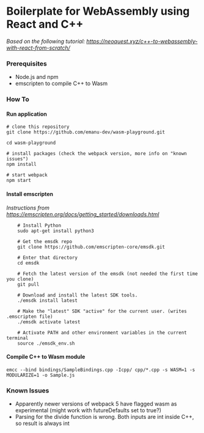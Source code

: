 # Boilerplate for WebAssembly using React and C++
*Based on the following tutorial: https://neoquest.xyz/c++-to-webassembly-with-react-from-scratch/*

### Prerequisites
- Node.js and npm
- emscripten to compile C++ to Wasm

### How To
#### Run application
```batch
# clone this repository
git clone https://github.com/emanu-dev/wasm-playground.git

cd wasm-playground

# install packages (check the webpack version, more info on "known issues")
npm install

# start webpack
npm start
```

#### Install emscripten
*Instructions from https://emscripten.org/docs/getting_started/downloads.html*
```batch
    # Install Python
    sudo apt-get install python3

	# Get the emsdk repo
	git clone https://github.com/emscripten-core/emsdk.git
        
	# Enter that directory
	cd emsdk
	
	# Fetch the latest version of the emsdk (not needed the first time you clone)
	git pull
    
	# Download and install the latest SDK tools.
	./emsdk install latest
    
	# Make the "latest" SDK "active" for the current user. (writes .emscripten file)
	./emsdk activate latest
    
	# Activate PATH and other environment variables in the current terminal
	source ./emsdk_env.sh
```

#### Compile C++ to Wasm module
```batch
emcc --bind bindings/SampleBindings.cpp -Icpp/ cpp/*.cpp -s WASM=1 -s MODULARIZE=1 -o Sample.js
```

### Known Issues
- Apparently newer versions of webpack 5 have flagged wasm as experimental (might work with futureDefaults set to true?)
- Parsing for the divide function is wrong. Both inputs are int inside C++, so result is always int